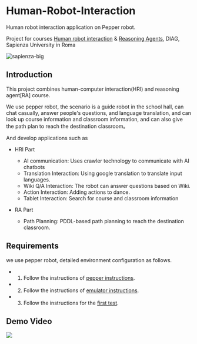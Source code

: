 # Human-Robot-Interaction
Human robot interaction application on Pepper robot.

Project for courses [Human robot interaction](https://sites.google.com/a/dis.uniroma1.it/human-robot-interaction/) & [Reasoning Agents](http://www.diag.uniroma1.it/patrizi/sections/teaching/reasoning-agents-21-22/index.html), DIAG, Sapienza University in Roma

![sapienza-big](https://user-images.githubusercontent.com/24941293/152373391-ac062aac-750a-45cd-bf40-9851cf2911f1.png)

## Introduction

This project combines human-computer interaction(HRI) and reasoning agent[RA] course.

We use pepper robot, the scenario is a guide robot in the school hall, can chat casually, answer people's questions, and language translation, and can look up course information and classroom information, and can also give the path plan to reach the destination classroom。

And develop applications such as

- HRI Part
  - AI communication: Uses crawler technology to communicate with AI chatbots
  - Translation Interaction: Using google translation to translate input languages.
  - Wiki Q/A Interaction: The robot can answer questions based on Wiki.
  - Action Interaction: Adding actions to dance.
  - Tablet Interaction: Search for course and classroom information

- RA Part
  - Path Planning: PDDL-based path planning to reach the destination classroom.


## Requirements


we use pepper robot, detailed environment configuration as follows.

- 1. Follow the instructions of [pepper instructions](https://github.com/pepes97/Pepper-Interaction/blob/main/setup_pepper.md).

- 2. Follow the instructions of [emulator instructions](https://github.com/pepes97/Pepper-Interaction/blob/main/setup_emulator.md).

- 3. Follow the instructions for the [first test](https://github.com/pepes97/Pepper-Interaction/blob/main/fist_test.md).



## Demo Video

[![](https://drive.google.com/thumbnail?authuser=0&sz=w1280&id=1vrxzb2LU1vio_-HSVZDzIW95hidYQB3B)](https://drive.google.com/file/d/1vrxzb2LU1vio_-HSVZDzIW95hidYQB3B/view?usp=sharing "")
